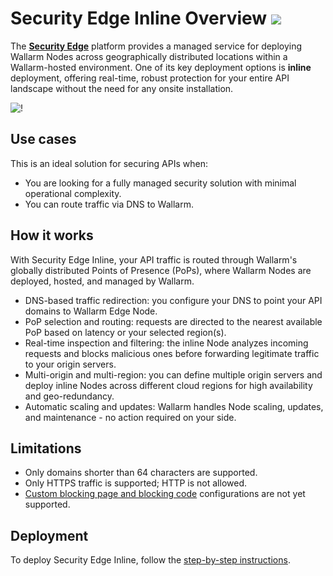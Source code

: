 # Security Edge Inline Overview <a href="../../../../about-wallarm/subscription-plans/#security-edge-paid-plan"><img src="../../../../images/security-edge-tag.svg" style="border: none;"></a>

The [**Security Edge**](../overview.md) platform provides a managed service for deploying Wallarm Nodes across geographically distributed locations within a Wallarm-hosted environment. One of its key deployment options is **inline** deployment, offering real-time, robust protection for your entire API landscape without the need for any onsite installation.

![!](../../../images/waf-installation/security-edge/inline/traffic-flow.png)

## Use cases

This is an ideal solution for securing APIs when:

* You are looking for a fully managed security solution with minimal operational complexity.
* You can route traffic via DNS to Wallarm.

## How it works

With Security Edge Inline, your API traffic is routed through Wallarm's globally distributed Points of Presence (PoPs), where Wallarm Nodes are deployed, hosted, and managed by Wallarm.

* DNS-based traffic redirection: you configure your DNS to point your API domains to Wallarm Edge Node.
* PoP selection and routing: requests are directed to the nearest available PoP based on latency or your selected region(s).
* Real-time inspection and filtering: the inline Node analyzes incoming requests and blocks malicious ones before forwarding legitimate traffic to your origin servers.
* Multi-origin and multi-region: you can define multiple origin servers and deploy inline Nodes across different cloud regions for high availability and geo-redundancy.
* Automatic scaling and updates: Wallarm handles Node scaling, updates, and maintenance - no action required on your side.

## Limitations

* Only domains shorter than 64 characters are supported.
* Only HTTPS traffic is supported; HTTP is not allowed.
* [Custom blocking page and blocking code](../../../admin-en/configuration-guides/configure-block-page-and-code.md) configurations are not yet supported.

## Deployment

To deploy Security Edge Inline, follow the [step-by-step instructions](deployment.md).
